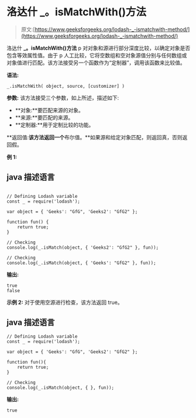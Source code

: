 # 洛达什 _。isMatchWith()方法

> 原文:[https://www.geeksforgeeks.org/lodash-_-ismatchwith-method/](https://www.geeksforgeeks.org/lodash-_-ismatchwith-method/)

洛达什 **_。isMatchWith()方法** p 对对象和源进行部分深度比较，以确定对象是否包含等效属性值。由于 p 人工比较，它将空数组和空对象源值分别与任何数组或对象值进行匹配。该方法接受另一个函数作为“定制器”，调用该函数来比较值。

**语法:**

```
_.isMatchWith( object, source, [customizer] )

```

**参数:** 该方法接受三个参数，如上所述，描述如下:

*   **对象:**要匹配来源的对象。
*   **来源:**要匹配的来源。
*   **定制器:**用于定制比较的功能。

**返回值:**该方法返回一个**布尔值。**如果源和给定对象匹配，则返回真，否则返回假。

**例 1:**

## java 描述语言

```

// Defining Lodash variable 
const _ = require('lodash'); 

var object = { 'Geeks': "GfG", 'Geeks2': "GfG2" };

function fun() {
    return true;
}

// Checking
console.log(_.isMatch(object, { 'Geeks2': "GfG2" }, fun)); 

// Checking
console.log(_.isMatch(object, { 'Geeks': "GfG2" }, fun)); 
```

**输出:**

```
true
false

```

**示例 2:** 对于使用空源进行检查，该方法返回 true。

## java 描述语言

```
// Defining Lodash variable 
const _ = require('lodash'); 

var object = { 'Geeks': "GfG", 'Geeks2': "GfG2" };

function fun(){
    return true;
}

// Checking
console.log(_.isMatch(object, { }, fun)); 
```

**输出:**

```
true
```